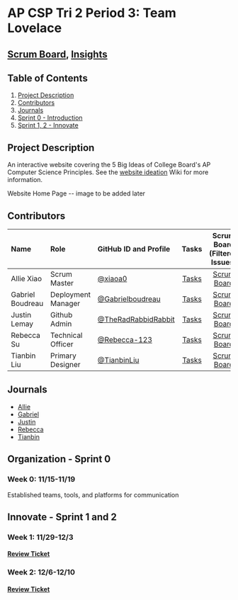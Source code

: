 # AP CSP Tri 2 Period 3: Team Lovelace
## [Scrum Board](https://github.com/TheRadRabbidRabbit/Team-Lovelace/projects/1), [Insights](https://github.com/TheRadRabbidRabbit/Team-Lovelace/graphs/contributors)

## Table of Contents
1. [Project Description](https://github.com/TheRadRabbidRabbit/Team-Lovelace#project-description)
2. [Contributors](https://github.com/TheRadRabbidRabbit/Team-Lovelace#contributors)
3. [Journals](https://github.com/TheRadRabbidRabbit/Team-Lovelace#journals)
4. [Sprint 0 - Introduction](https://github.com/TheRadRabbidRabbit/Team-Lovelace#organization---sprint-0)
5. [Sprint 1, 2 - Innovate](https://github.com/TheRadRabbidRabbit/Team-Lovelace#innovate---sprint-1-and-2)

## Project Description

An interactive website covering the 5 Big Ideas of College Board's AP Computer Science Principles.
See the [website ideation](https://github.com/TheRadRabbidRabbit/Team-Lovelace/wiki/Website-Ideation#purpose) Wiki for more information.

Website Home Page -- image to be added later

## Contributors
| Name        | Role       | GitHub ID and Profile                  | Tasks                                              | Scrum Board (Filtered Issues)                          | Commits |
|:------------|:-----------|:---------------------------------------|:--------------------------------------------------:|:------------------------------------:|:-------:|
| Allie Xiao  | Scrum Master |[@xiaoa0](https://github.com/xiaoa0)    | [Tasks](https://github.com/TheRadRabbidRabbit/Team-Lovelace/issues?q=is%3Aissue+assignee%3xiaoa0) |[Scrum Board](https://github.com/TheRadRabbidRabbit/Team-Lovelace/projects/1?card_filter_query=assignee%3Axiaoa0)| [Commits](https://github.com/TheRadRabbidRabbit/Team-Lovelace/commits?author=xiaoa0)|
| Gabriel Boudreau  | Deployment Manager |[@Gabrielboudreau](https://github.com/Gabrielboudreau)| [Tasks](https://github.com/TheRadRabbidRabbit/Team-Lovelace/issues?q=is%3Aissue+assignee%3Gabrielboudreau) |[Scrum Board](https://github.com/TheRadRabbidRabbit/Team-Lovelace/projects/1?card_filter_query=assignee%3Gabrielboudreau)| [Commits](https://github.com/TheRadRabbidRabbit/Team-Lovelace/commits?author=Gabrielboudreau)|
| Justin Lemay  | Github Admin |[@TheRadRabbidRabbit](https://github.com/TheRadRabbidRabbit)| [Tasks](https://github.com/TheRadRabbidRabbit/Team-Lovelace/issues?q=is%3Aissue+assignee%3TheRadRabbidRabbit) |[Scrum Board](https://github.com/TheRadRabbidRabbit/Team-Lovelace/projects/1?card_filter_query=assignee%3TheRadRabbidRabbit0)| [Commits](https://github.com/TheRadRabbidRabbit/Team-Lovelace/commits?author=TheRadRabbidRabbit)|
| Rebecca Su  | Technical Officer |[@Rebecca-123](https://github.com/Rebecca-123)| [Tasks](https://github.com/TheRadRabbidRabbit/Team-Lovelace/issues?q=is%3Aissue+assignee%3Rebecca-123) |[Scrum Board](https://github.com/TheRadRabbidRabbit/Team-Lovelace/projects/1?card_filter_query=assignee%3Rebecca-123)| [Commits](https://github.com/TheRadRabbidRabbit/Team-Lovelace/commits?author=Rebecca-123)|
| Tianbin Liu | Primary Designer |[@TianbinLiu](https://github.com/TianbinLiu)| [Tasks](https://github.com/TheRadRabbidRabbit/Team-Lovelace/issues?q=is%3Aissue+assignee%3TianbinLiu) |[Scrum Board](https://github.com/TheRadRabbidRabbit/Team-Lovelace/projects/1?card_filter_query=assignee%3TianbinLiu)| [Commits](https://github.com/TheRadRabbidRabbit/Team-Lovelace/commits?author=TianbinLiu)|

## Journals
- [Allie](https://docs.google.com/document/d/1nq3-OJlw7ZGxw-4uEVVfOaJVHPAkBP655eeFVQC-eKY/edit?usp=sharing)
- [Gabriel](https://docs.google.com/document/d/14g0EL3t9ETuV1lztLyBrkC-HJE5YgoFDMPx3iTwfzuA/edit?usp=sharing)
- [Justin](https://docs.google.com/document/d/1AHQbhVttdKFzQNvInH9uTS2ny8JK_y53F66dNiTZVQQ/edit?usp=sharing)
- [Rebecca](https://docs.google.com/document/d/1jgZfroaX7tC0uilEOarsjo7xJjUTaSmEAQq8CU3GvIo/edit?usp=sharing)
- [Tianbin](https://docs.google.com/document/d/1JVrCCc76Q3gFnsQgK4DfJZuFwhvPvr10pgzCrD9bI1A/edit?usp=sharing)

## Organization - Sprint 0 
### Week 0: 11/15-11/19
Established teams, tools, and platforms for communication
## Innovate - Sprint 1 and 2
### Week 1: 11/29-12/3
#### [Review Ticket](https://github.com/TheRadRabbidRabbit/Team-Lovelace/issues/11)
### Week 2: 12/6-12/10
#### [Review Ticket](https://github.com/TheRadRabbidRabbit/Team-Lovelace/issues/24)
